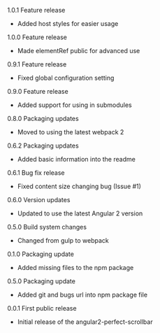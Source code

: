 1.0.1 Feature release

  - Added host styles for easier usage

1.0.0 Feature release

  - Made elementRef public for advanced use

0.9.1 Feature release

  - Fixed global configuration setting

0.9.0 Feature release

  - Added support for using in submodules

0.8.0 Packaging updates

  - Moved to using the latest webpack 2

0.6.2 Packaging updates

  - Added basic information into the readme

0.6.1 Bug fix release

  - Fixed content size changing bug (Issue #1)

0.6.0 Version updates

  - Updated to use the latest Angular 2 version

0.5.0 Build system changes

  - Changed from gulp to webpack

0.1.0 Packaging update

  - Added missing files to the npm package

0.5.0 Packaging update

  - Added git and bugs url into npm package file

0.0.1 First public release

  - Initial release of the angular2-perfect-scrollbar
